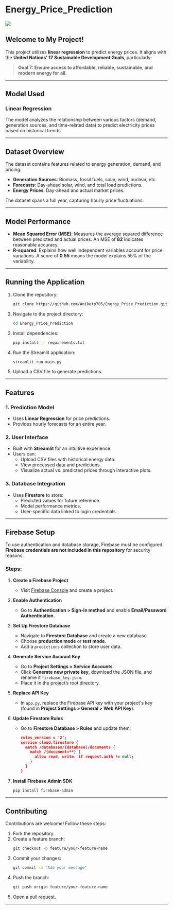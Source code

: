 # Energy_Price_Prediction

<img align="center" src="https://media.istockphoto.com/id/1338921291/photo/light-bulb-on-an-electricity-bill.jpg?s=612x612&w=0&k=20&c=GG_OnRegEIIdLZ98Bf_WyYVKpzNBSuOx3uliQ3eNbB8=" />

## Welcome to My Project!

This project utilizes **linear regression** to predict energy prices. It aligns with the **United Nations' 17 Sustainable Development Goals**, particularly:

> **Goal 7: Ensure access to affordable, reliable, sustainable, and modern energy for all.**

---

## Model Used

### Linear Regression
The model analyzes the relationship between various factors (demand, generation sources, and time-related data) to predict electricity prices based on historical trends.

---

## Dataset Overview

The dataset contains features related to energy generation, demand, and pricing:
- **Generation Sources**: Biomass, fossil fuels, solar, wind, nuclear, etc.
- **Forecasts**: Day-ahead solar, wind, and total load predictions.
- **Energy Prices**: Day-ahead and actual market prices.

The dataset spans a full year, capturing hourly price fluctuations.

---

## Model Performance

- **Mean Squared Error (MSE)**: Measures the average squared difference between predicted and actual prices. An MSE of **82** indicates reasonable accuracy.
- **R-squared**: Explains how well independent variables account for price variations. A score of **0.55** means the model explains 55% of the variability.

---

## Running the Application

1. Clone the repository:
   ```sh
   git clone https://github.com/Aniketp705/Energy_Price_Prediction.git
   ```
2. Navigate to the project directory:
   ```sh
   cd Energy_Price_Prediction
   ```
3. Install dependencies:
   ```sh
   pip install -r requirements.txt
   ```
4. Run the Streamlit application:
   ```sh
   streamlit run main.py
   ```
5. Upload a CSV file to generate predictions.

---

## Features

### 1. Prediction Model
- Uses **Linear Regression** for price predictions.
- Provides hourly forecasts for an entire year.

### 2. User Interface
- Built with **Streamlit** for an intuitive experience.
- Users can:
  - Upload CSV files with historical energy data.
  - View processed data and predictions.
  - Visualize actual vs. predicted prices through interactive plots.

### 3. Database Integration
- Uses **Firestore** to store:
  - Predicted values for future reference.
  - Model performance metrics.
  - User-specific data linked to login credentials.

---

## Firebase Setup

To use authentication and database storage, Firebase must be configured. **Firebase credentials are not included in this repository** for security reasons.

### Steps:

1. **Create a Firebase Project**
   - Visit [Firebase Console](https://console.firebase.google.com/) and create a project.

2. **Enable Authentication**
   - Go to **Authentication > Sign-in method** and enable **Email/Password Authentication**.

3. **Set Up Firestore Database**
   - Navigate to **Firestore Database** and create a new database.
   - Choose **production mode** or **test mode**.
   - Add a `predictions` collection to store user data.

4. **Generate Service Account Key**
   - Go to **Project Settings > Service Accounts**.
   - Click **Generate new private key**, download the JSON file, and rename it `firebase_key.json`.
   - Place it in the project’s root directory.

5. **Replace API Key**
   - In `app.py`, replace the Firebase API key with your project's key (found in **Project Settings > General > Web API Key**).

6. **Update Firestore Rules**
   - Go to **Firestore Database > Rules** and update them:
     ```json
     rules_version = '2';
     service cloud.firestore {
       match /databases/{database}/documents {
         match /{document=**} {
           allow read, write: if request.auth != null;
         }
       }
     }
     ```

7. **Install Firebase Admin SDK**
   ```sh
   pip install firebase-admin
   ```

---

## Contributing

Contributions are welcome! Follow these steps:

1. Fork the repository.
2. Create a feature branch:
   ```sh
   git checkout -b feature/your-feature-name
   ```
3. Commit your changes:
   ```sh
   git commit -m "Add your message"
   ```
4. Push the branch:
   ```sh
   git push origin feature/your-feature-name
   ```
5. Open a pull request.

---
